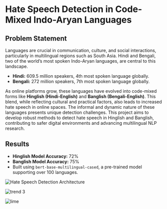 # **Hate Speech Detection in Code-Mixed Indo-Aryan Languages**

## **Problem Statement**  
Languages are crucial in communication, culture, and social interactions, particularly in multilingual regions such as South Asia. Hindi and Bengali, two of the world’s most spoken Indo-Aryan languages, are central to this landscape.  
- **Hindi:** 609.5 million speakers, 4th most spoken language globally.  
- **Bengali:** 272 million speakers, 7th most spoken language globally.  

As online platforms grow, these languages have evolved into code-mixed forms like **Hinglish (Hindi-English)** and **Banglish (Bengali-English)**. This blend, while reflecting cultural and practical factors, also leads to increased hate speech in online spaces. The informal and dynamic nature of these languages presents unique detection challenges. This project aims to develop robust methods to detect hate speech in Hinglish and Banglish, contributing to safer digital environments and advancing multilingual NLP research.


## **Results**  
- **Hinglish Model Accuracy:** 72%  
- **Banglish Model Accuracy:** 75%  
- Built using `bert-base-multilingual-cased`, a pre-trained model supporting over 100 languages.

![Hate Speech Detection Architecture](https://github.com/user-attachments/assets/a2291768-c3c8-44ff-9f0f-6edad8464038)


![trend 3](https://github.com/user-attachments/assets/56650abe-d0c0-404c-9b05-91ebb7c1d0c2)



![lime](https://github.com/user-attachments/assets/4664d517-d5b2-407b-8c89-224c95260b84)










